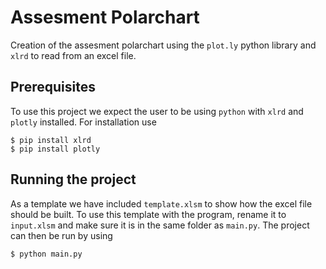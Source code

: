# Assesment Polarchart
Creation of the assesment polarchart using the `plot.ly` python library and `xlrd` to read from an excel file.

## Prerequisites
To use this project we expect the user to be using `python` with `xlrd` and `plotly` installed. For installation use     
```
$ pip install xlrd
$ pip install plotly
```

## Running the project
As a template we have included `template.xlsm` to show how the excel file should be built. To use this template with the program, rename it to `input.xlsm` and make sure it is in the same folder as `main.py`. The project can then be run by using
```
$ python main.py
```



